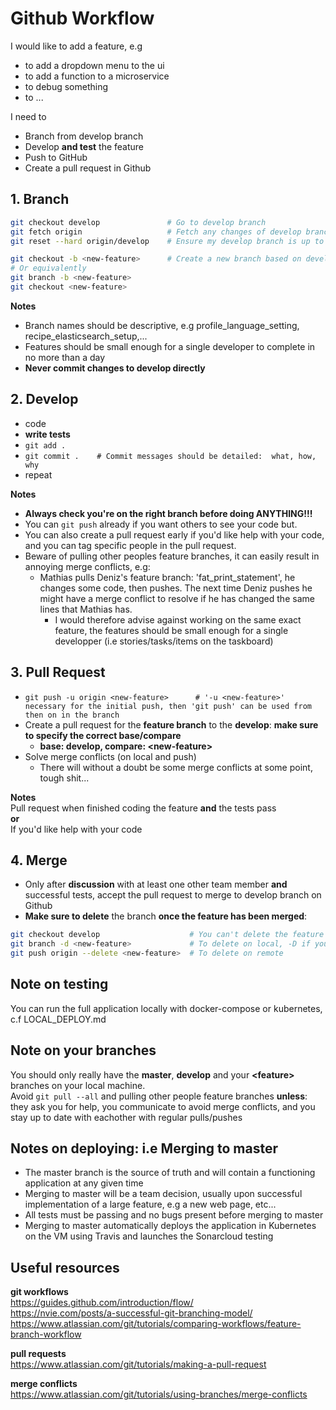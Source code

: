 # Github Workflow

I would like to add a feature, e.g
* to add a dropdown menu to the ui
* to add a function to a microservice
* to debug something
* to ...

I need to
* Branch from develop branch
* Develop **and test** the feature
* Push to GitHub
* Create a pull request in Github


## 1. Branch

```bash
git checkout develop               # Go to develop branch
git fetch origin                   # Fetch any changes of develop branch from origin remote
git reset --hard origin/develop    # Ensure my develop branch is up to date  

git checkout -b <new-feature>      # Create a new branch based on develop and checkout the new branch
# Or equivalently
git branch -b <new-feature>
git checkout <new-feature>
```

**Notes**
* Branch names should be descriptive, e.g profile\_language\_setting, recipe\_elasticsearch\_setup,...
* Features should be small enough for a single developer to complete in no more than a day
* **Never commit changes to develop directly**


## 2. Develop
* code  
* **write tests**
* ``git add .``
* ``git commit .    # Commit messages should be detailed:  what, how, why``
* repeat

**Notes**  
* **Always check you're on the right branch before doing ANYTHING!!!**
* You can ``git push`` already if you want others to see your code but.
* You can also create a pull request early if you'd like help with your code, and you can tag specific people in the pull request.
* Beware of pulling other peoples feature branches, it can easily result in annoying merge conflicts, e.g:
    * Mathias pulls Deniz's feature branch: 'fat\_print\_statement', he changes some code, then pushes.  The next time Deniz pushes he might have a merge conflict to resolve if he has changed the same lines that Mathias has.  
      * I would therefore advise against working on the same exact feature, the features should be small enough for a single developper (i.e stories/tasks/items on the taskboard)


## 3. Pull Request
* ```git push -u origin <new-feature>      # '-u <new-feature>' necessary for the initial push, then 'git push' can be used from then on in the branch```
* Create a pull request for the **feature branch** to the **develop**: **make sure to specify the correct base/compare**
    * **base: develop, compare: \<new-feature\>**
* Solve merge conflicts (on local and push)
    * There will without a doubt be some merge conflicts at some point, tough shit...

**Notes**  
Pull request when finished coding the feature **and** the tests pass  
**or**  
If you'd like help with your code


## 4. Merge
* Only after **discussion** with at least one other team member **and** successful tests, accept the pull request to merge to develop branch on Github  
* **Make sure to delete** the branch **once the feature has been merged**:

```bash
git checkout develop                    # You can't delete the feature branch if you are currently checking it out
git branch -d <new-feature>             # To delete on local, -D if you haven't pulled the updated develop                 
git push origin --delete <new-feature>  # To delete on remote
```


## Note on testing
You can run the full application locally with docker-compose or kubernetes, c.f LOCAL_DEPLOY.md

## Note on your branches
You should only really have the **master**, **develop** and your **\<feature\>** branches on your local machine.  
Avoid ``git pull --all`` and pulling other people feature branches **unless**: they ask you for help, you communicate to avoid merge conflicts, and you stay up to date with eachother with regular pulls/pushes

## Notes on deploying: i.e Merging to master
* The master branch is the source of truth and will contain a functioning application at any given time  
* Merging to master will be a team decision, usually upon successful implementation of a large feature, e.g a new web page, etc...
* All tests must be passing and no bugs present before merging to master
* Merging to master automatically deploys the application in Kubernetes on the VM using Travis and launches the Sonarcloud testing

## Useful resources
**git workflows**  
https://guides.github.com/introduction/flow/  
https://nvie.com/posts/a-successful-git-branching-model/  
https://www.atlassian.com/git/tutorials/comparing-workflows/feature-branch-workflow  

**pull requests**  
https://www.atlassian.com/git/tutorials/making-a-pull-request  

**merge conflicts**  
https://www.atlassian.com/git/tutorials/using-branches/merge-conflicts  
